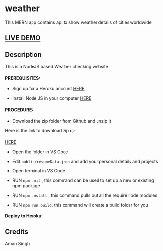 # weather
This MERN app contains api to show weather details of cities worldwide


## <a href="https://weather07-app.herokuapp.com/">LIVE DEMO</a>

## Description

This is a NodeJS based Weather checking website

#### PREREQUISITES:

- Sign up for a Heroku account <a href='https://heroku.com/'>HERE</a>

- Install Node JS in your computer <a href='https://nodejs.org/en/'>HERE</a>

#### PROCEDURE:

- Download the zip folder from Github and unzip it

Here is the link to download zip 👉

<a href='https://github.com/aman5873/weather'>HERE</a>

- Open the folder in VS Code

- Edit <code>public/resumeData.json</code> and add your personal details and projects

- Open terminal in VS Code

- RUN <code>npm init</code> , this command can be used to set up a new or existing npm package

- RUN <code>npm install</code> , this command pulls out all the require node modules

- RUN <code>npm run build</code>, this command will create a build folder for you

#### Deploy to Heroku:


## Credits
Aman Singh
